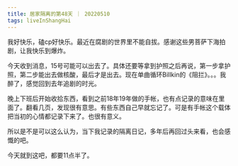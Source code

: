 ```yaml
---
title: 居家隔离的第48天 ｜ 20220510
tags: liveInShangHai
---
```


我好快乐，磕cp好快乐。最近在腐剧的世界里不能自拔。感谢这些男菩萨下海拍剧，让我快乐到爆炸。

今天收到消息，15号可能可以出去了。具体还要等拿到护照之后再说，第一步拿护照，第二步能出去做核酸，最后才是出去。现在单曲循环Billkin的《阻拦》。。。我醉了，感觉回到去年追剧的时光。

晚上下班后开始收拾东西，看到之前18年19年做的手帐，也有点记录的意味在里面了。翻看几页，发现很有意思。有些东西自己早就忘记了。可是有手帐这个载体把当初的心情都记录下来了。也很有意义。

所以是不是可以这么认为，当下我记录的隔离日记，多年后再回过头来看，也会感慨的吧。

今天就到这吧，都要11点半了。
